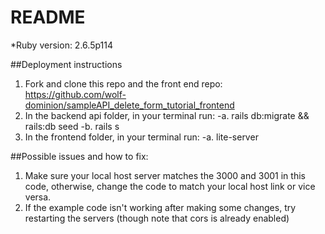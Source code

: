 # README
*Ruby version: 2.6.5p114

##Deployment instructions

1. Fork and clone this repo and the front end repo: https://github.com/wolf-dominion/sampleAPI_delete_form_tutorial_frontend
2. In the backend api folder, in your terminal run:
  -a. rails db:migrate && rails:db seed
  -b. rails s
3. In the frontend folder, in your terminal run: 
  -a. lite-server

##Possible issues and how to fix:
1. Make sure your local host server matches the 3000 and 3001 in this code, otherwise, change the code to match your local host link or vice versa. 
2. If the example code isn't working after making some changes, try restarting the servers (though note that cors is already enabled)
